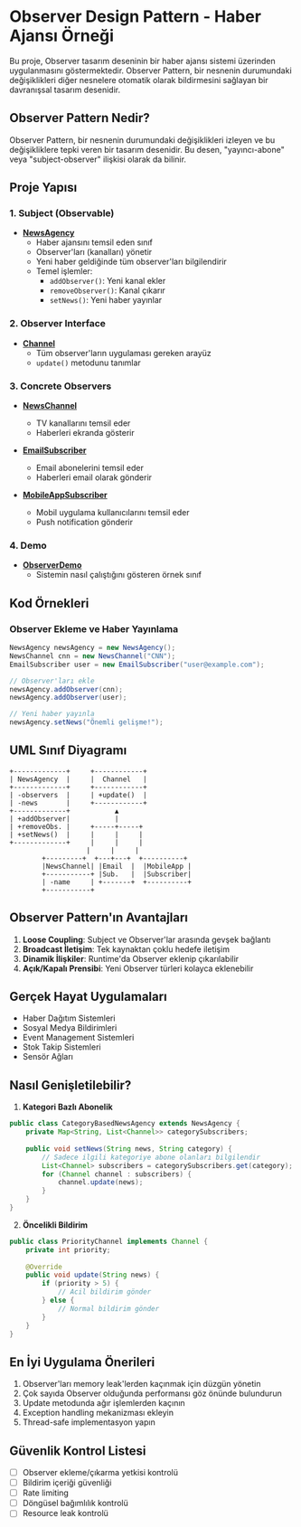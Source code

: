 # Observer Design Pattern - Haber Ajansı Örneği

Bu proje, Observer tasarım deseninin bir haber ajansı sistemi üzerinden uygulanmasını göstermektedir. Observer Pattern, bir nesnenin durumundaki değişiklikleri diğer nesnelere otomatik olarak bildirmesini sağlayan bir davranışsal tasarım desenidir.

## Observer Pattern Nedir?

Observer Pattern, bir nesnenin durumundaki değişiklikleri izleyen ve bu değişikliklere tepki veren bir tasarım desenidir. Bu desen, "yayıncı-abone" veya "subject-observer" ilişkisi olarak da bilinir.

## Proje Yapısı

### 1. Subject (Observable)
- **[NewsAgency](NewsAgency.java)**
  - Haber ajansını temsil eden sınıf
  - Observer'ları (kanalları) yönetir
  - Yeni haber geldiğinde tüm observer'ları bilgilendirir
  - Temel işlemler:
    - `addObserver()`: Yeni kanal ekler
    - `removeObserver()`: Kanal çıkarır
    - `setNews()`: Yeni haber yayınlar

### 2. Observer Interface
- **[Channel](Channel.java)**
  - Tüm observer'ların uygulaması gereken arayüz
  - `update()` metodunu tanımlar

### 3. Concrete Observers
- **[NewsChannel](NewsChannel.java)**
  - TV kanallarını temsil eder
  - Haberleri ekranda gösterir

- **[EmailSubscriber](EmailSubscriber.java)**
  - Email abonelerini temsil eder
  - Haberleri email olarak gönderir

- **[MobileAppSubscriber](MobileAppSubscriber.java)**
  - Mobil uygulama kullanıcılarını temsil eder
  - Push notification gönderir

### 4. Demo
- **[ObserverDemo](ObserverDemo.java)**
  - Sistemin nasıl çalıştığını gösteren örnek sınıf

## Kod Örnekleri

### Observer Ekleme ve Haber Yayınlama
```java
NewsAgency newsAgency = new NewsAgency();
NewsChannel cnn = new NewsChannel("CNN");
EmailSubscriber user = new EmailSubscriber("user@example.com");

// Observer'ları ekle
newsAgency.addObserver(cnn);
newsAgency.addObserver(user);

// Yeni haber yayınla
newsAgency.setNews("Önemli gelişme!");
```

## UML Sınıf Diyagramı
```
+-------------+     +------------+
| NewsAgency  |     |  Channel   |
+-------------+     +------------+
| -observers  |     | +update()  |
| -news       |     +------------+
+-------------+           ▲
| +addObserver|           |
| +removeObs. |     +-----+-----+
| +setNews()  |     |     |     |
+-------------+     |     |     |
                   |     |     |
        +---------+  +---+---+  +----------+
        |NewsChannel| |Email  |  |MobileApp |
        +-----------+ |Sub.   |  |Subscriber|
        | -name     | +-------+  +----------+
        +-----------+
```

## Observer Pattern'ın Avantajları

1. **Loose Coupling**: Subject ve Observer'lar arasında gevşek bağlantı
2. **Broadcast İletişim**: Tek kaynaktan çoklu hedefe iletişim
3. **Dinamik İlişkiler**: Runtime'da Observer eklenip çıkarılabilir
4. **Açık/Kapalı Prensibi**: Yeni Observer türleri kolayca eklenebilir

## Gerçek Hayat Uygulamaları

- Haber Dağıtım Sistemleri
- Sosyal Medya Bildirimleri
- Event Management Sistemleri
- Stok Takip Sistemleri
- Sensör Ağları

## Nasıl Genişletilebilir?

1. **Kategori Bazlı Abonelik**
```java
public class CategoryBasedNewsAgency extends NewsAgency {
    private Map<String, List<Channel>> categorySubscribers;
    
    public void setNews(String news, String category) {
        // Sadece ilgili kategoriye abone olanları bilgilendir
        List<Channel> subscribers = categorySubscribers.get(category);
        for (Channel channel : subscribers) {
            channel.update(news);
        }
    }
}
```

2. **Öncelikli Bildirim**
```java
public class PriorityChannel implements Channel {
    private int priority;
    
    @Override
    public void update(String news) {
        if (priority > 5) {
            // Acil bildirim gönder
        } else {
            // Normal bildirim gönder
        }
    }
}
```

## En İyi Uygulama Önerileri

1. Observer'ları memory leak'lerden kaçınmak için düzgün yönetin
2. Çok sayıda Observer olduğunda performansı göz önünde bulundurun
3. Update metodunda ağır işlemlerden kaçının
4. Exception handling mekanizması ekleyin
5. Thread-safe implementasyon yapın

## Güvenlik Kontrol Listesi

- [ ] Observer ekleme/çıkarma yetkisi kontrolü
- [ ] Bildirim içeriği güvenliği
- [ ] Rate limiting
- [ ] Döngüsel bağımlılık kontrolü
- [ ] Resource leak kontrolü
